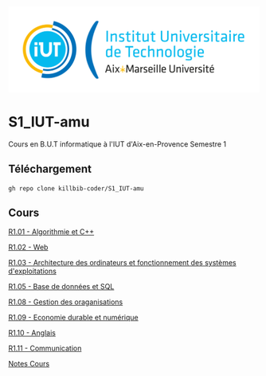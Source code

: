 ![IUT Image](Autre/Univ_Aix-Marseille_-_IUT.svg.png)
# S1_IUT-amu
Cours en B.U.T informatique à l'IUT d'Aix-en-Provence Semestre 1


## Téléchargement
```
gh repo clone killbib-coder/S1_IUT-amu
```
## Cours
[R1.01 - Algorithmie et C++](R1.03%20-%20Archi%20Ordi%20et%20Syst%20d'Exploit)

[R1.02 - Web](R1.02%20-%20Web)

[R1.03 - Architecture des ordinateurs et fonctionnement des systèmes d'exploitations](R1.03%20-%20Archi%20Ordi%20et%20Syst%20d'Exploit)

[R1.05 - Base de données et SQL](R1.05%20-%20Base%20de%20Donn%C3%A9es%20et%20SQL)

[R1.08 - Gestion des oraganisations](R1.08%20-%20Gestion%20des%20Organisations)

[R1.09 - Economie durable et numérique](R1.09%20-%20Economie%20durable%20et%20num%C3%A9rique)

[R1.10 - Anglais](R1.10%20-%20Anglais)

[R1.11 - Communication](R1.11%20-%Communication)


[Notes Cours](note)

